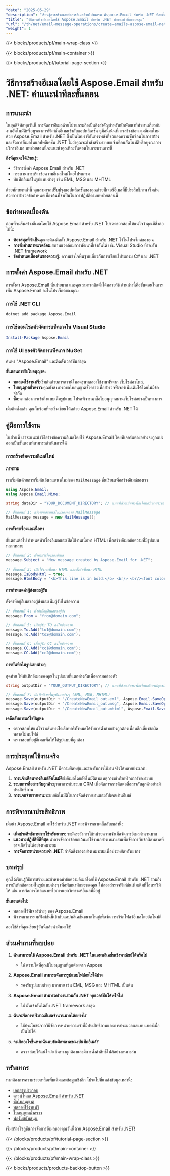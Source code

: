 ```yaml
---
"date": "2025-05-29"
"description": "เรียนรู้การสร้างและจัดการอีเมลด้วยโปรแกรม Aspose.Email สำหรับ .NET ทีละขั้นตอนเพื่อปรับปรุงความสามารถด้านอีเมลของแอปพลิเคชันของคุณ"
"title": "วิธีการสร้างอีเมลโดยใช้ Aspose.Email สำหรับ .NET คำแนะนำที่ครอบคลุม"
"url": "/th/net/email-message-operations/create-emails-aspose-email-net-guide/"
"weight": 1
---
```


{{< blocks/products/pf/main-wrap-class >}}

{{< blocks/products/pf/main-container >}}

{{< blocks/products/pf/tutorial-page-section >}}
# วิธีการสร้างอีเมลโดยใช้ Aspose.Email สำหรับ .NET: คำแนะนำทีละขั้นตอน

## การแนะนำ

ในยุคดิจิทัลทุกวันนี้ การจัดการอีเมลด้วยโปรแกรมถือเป็นสิ่งสำคัญสำหรับนักพัฒนาที่ทำงานเกี่ยวกับงานอัตโนมัติหรือบูรณาการฟังก์ชันอีเมลเข้ากับแอปพลิเคชัน คู่มือนี้เน้นที่การสร้างข้อความอีเมลใหม่ด้วย Aspose.Email สำหรับ .NET ซึ่งเป็นไลบรารีอันทรงพลังที่ช่วยลดความซับซ้อนในการสร้างและจัดการอีเมลในแอปพลิเคชัน .NET ไม่ว่าคุณจะกำลังสร้างระบบแจ้งเตือนอัตโนมัติหรือบูรณาการบริการอีเมล บทช่วยสอนนี้จะแนะนำคุณทีละขั้นตอนในกระบวนการนี้

**สิ่งที่คุณจะได้เรียนรู้:**
- วิธีการตั้งค่า Aspose.Email สำหรับ .NET
- กระบวนการสร้างข้อความอีเมลใหม่โดยโปรแกรม
- บันทึกอีเมล์ในรูปแบบต่างๆ เช่น EML, MSG และ MHTML

ด้วยทักษะเหล่านี้ คุณสามารถปรับปรุงแอปพลิเคชันของคุณด้วยฟีเจอร์อีเมลที่มีประสิทธิภาพ เริ่มต้นด้วยการสำรวจข้อกำหนดเบื้องต้นที่จำเป็นในการปฏิบัติตามบทช่วยสอนนี้

## ข้อกำหนดเบื้องต้น

ก่อนที่จะเริ่มสร้างอีเมลโดยใช้ Aspose.Email สำหรับ .NET โปรดตรวจสอบให้แน่ใจว่าคุณมีสิ่งต่อไปนี้:

- **ห้องสมุดที่จำเป็น**คุณจะต้องติดตั้ง Aspose.Email สำหรับ .NET ไว้ในโปรเจ็กต์ของคุณ
- **การตั้งค่าสภาพแวดล้อม**:สภาพแวดล้อมการพัฒนาที่เข้ากันได้ เช่น Visual Studio ที่รองรับ .NET framework
- **ข้อกำหนดเบื้องต้นของความรู้**: ความเข้าใจพื้นฐานเกี่ยวกับการเขียนโปรแกรม C# และ .NET

## การตั้งค่า Aspose.Email สำหรับ .NET

การตั้งค่า Aspose.Email นั้นง่ายมาก และคุณสามารถติดตั้งได้หลายวิธี ด้านล่างนี้คือขั้นตอนในการเพิ่ม Aspose.Email ลงในโปรเจ็กต์ของคุณ:

### การใช้ .NET CLI
```bash
dotnet add package Aspose.Email
```

### การใช้คอนโซลตัวจัดการแพ็คเกจใน Visual Studio
```powershell
Install-Package Aspose.Email
```

### การใช้ UI ของตัวจัดการแพ็คเกจ NuGet
ค้นหา "Aspose.Email" และติดตั้งเวอร์ชันล่าสุด

**ขั้นตอนการรับใบอนุญาต:**
- **ทดลองใช้งานฟรี**:เริ่มต้นด้วยการดาวน์โหลดรุ่นทดลองใช้งานฟรีจาก [เว็บไซต์อาโพส](https://releases-aspose.com/email/net/).
- **ใบอนุญาตชั่วคราว**:คุณยังสามารถขอใบอนุญาตชั่วคราวเพื่อสำรวจฟีเจอร์เพิ่มเติมได้โดยไม่มีข้อจำกัด
- **ซื้อ**:หากต้องการเข้าถึงแบบเต็มรูปแบบ โปรดพิจารณาซื้อใบอนุญาตผ่านเว็บไซต์อย่างเป็นทางการ

เมื่อติดตั้งแล้ว คุณก็พร้อมที่จะเริ่มเขียนโค้ดด้วย Aspose.Email สำหรับ .NET ได้

## คู่มือการใช้งาน

ในส่วนนี้ เราจะแนะนำวิธีสร้างข้อความอีเมลโดยใช้ Aspose.Email โดยฟีเจอร์แต่ละอย่างจะถูกแบ่งออกเป็นขั้นตอนที่สามารถดำเนินการได้

### การสร้างข้อความอีเมล์ใหม่

#### ภาพรวม
เราเริ่มต้นด้วยการเริ่มต้นอินสแตนซ์ใหม่ของ `MailMessage` ชั้นเรียนเพื่อสร้างอีเมล์ของเรา

```csharp
using Aspose.Email;
using Aspose.Email.Mime;

string dataDir = "YOUR_DOCUMENT_DIRECTORY"; // แทนที่ด้วยเส้นทางไดเร็กทอรีเอกสารของคุณ

// ขั้นตอนที่ 1: สร้างอินสแตนซ์ใหม่ของคลาส MailMessage
MailMessage message = new MailMessage();
```

#### การตั้งค่าเรื่องและเนื้อหา

ขั้นตอนต่อไป กำหนดหัวเรื่องอีเมลและเปิดใช้งานเนื้อหา HTML เพื่อสร้างอีเมลข้อความที่มีรูปแบบหลากหลาย

```csharp
// ขั้นตอนที่ 2: ตั้งค่าหัวเรื่องของอีเมล
message.Subject = "New message created by Aspose.Email for .NET";

// ขั้นตอนที่ 3: เปิดใช้งานเนื้อหา HTML และตั้งค่าเนื้อหา HTML
message.IsBodyHtml = true;
message.HtmlBody = "<b>This line is in bold.</b> <br/> <br/><font color=blue>This line is in blue color</font>";
```

#### การกำหนดค่าผู้ส่งและผู้รับ
ตั้งค่าที่อยู่อีเมลของผู้ส่งและเพิ่มผู้รับในข้อความ

```csharp
// ขั้นตอนที่ 4: ตั้งค่าที่อยู่อีเมลของผู้ส่ง
message.From = "from@domain.com";

// ขั้นตอนที่ 5: เพิ่มผู้รับ TO ลงในข้อความ
message.To.Add("to1@domain.com");
message.To.Add("to2@domain.com");

// ขั้นตอนที่ 6: เพิ่มผู้รับ CC ลงในข้อความ
message.CC.Add("cc1@domain.com");
message.CC.Add("cc2@domain.com");
```

#### การบันทึกในรูปแบบต่างๆ
สุดท้าย ให้บันทึกอีเมลของคุณในรูปแบบที่แตกต่างกันเพื่อความคล่องตัว

```csharp
string outputDir = "YOUR_OUTPUT_DIRECTORY"; // แทนที่ด้วยเส้นทางไดเร็กทอรีเอาท์พุตของคุณ

// ขั้นตอนที่ 7: บันทึกอีเมลในรูปแบบต่างๆ (EML, MSG, MHTML)
message.Save(outputDir + "/CreateNewEmail_out.eml", Aspose.Email.SaveOptions.DefaultEml);
message.Save(outputDir + "/CreateNewEmail_out.msg", Aspose.Email.SaveOptions.DefaultMsgUnicode);
message.Save(outputDir + "/CreateNewEmail_out.mhtml", Aspose.Email.SaveOptions.DefaultMhtml);
```

**เคล็ดลับการแก้ไขปัญหา:**
- ตรวจสอบให้แน่ใจว่าเส้นทางไดเร็กทอรีทั้งหมดได้รับการตั้งค่าอย่างถูกต้องเพื่อหลีกเลี่ยงข้อผิดพลาดไม่พบไฟล์
- ตรวจสอบที่อยู่อีเมลเพื่อให้ได้รูปแบบที่ถูกต้อง

## การประยุกต์ใช้งานจริง

Aspose.Email สำหรับ .NET มีความยืดหยุ่นและรองรับการใช้งานจริงได้หลายประเภท:

1. **การแจ้งเตือนทางอีเมล์อัตโนมัติ**ส่งอีเมลโดยอัตโนมัติตามเหตุการณ์หรือทริกเกอร์ของระบบ
2. **ระบบการสื่อสารกับลูกค้า**:บูรณาการกับระบบ CRM เพื่อจัดการการติดต่อสื่อสารกับลูกค้าอย่างมีประสิทธิภาพ
3. **การแจกจ่ายรายงาน**:ระบบอัตโนมัติในการจัดส่งรายงานและอัปเดตผ่านอีเมล์

## การพิจารณาประสิทธิภาพ

เมื่อนำ Aspose.Email มาใช้สำหรับ .NET ควรพิจารณาเคล็ดลับเหล่านี้:

- **เพิ่มประสิทธิภาพการใช้ทรัพยากร**: ระมัดระวังการใช้หน่วยความจำเมื่อจัดการอีเมลจำนวนมาก
- **แนวทางปฏิบัติที่ดีที่สุด**:นำการจัดการข้อยกเว้นมาใช้งานอย่างเหมาะสมเพื่อจัดการกับข้อผิดพลาดที่อาจเกิดขึ้นได้อย่างเหมาะสม
- **การจัดการหน่วยความจำ .NET**:กำจัดสิ่งของอย่างเหมาะสมเพื่อประหยัดทรัพยากร

## บทสรุป

คุณได้เรียนรู้วิธีการสร้างและกำหนดค่าข้อความอีเมลโดยใช้ Aspose.Email สำหรับ .NET รวมถึงการบันทึกข้อความในรูปแบบต่างๆ เพื่อพัฒนาทักษะของคุณ ให้ลองสำรวจฟังก์ชันเพิ่มเติมที่ไลบรารีมีให้ เช่น การจัดการไฟล์แนบหรือการแยกวิเคราะห์อีเมลที่มีอยู่

**ขั้นตอนต่อไป:**
- ทดลองใช้ฟีเจอร์ต่างๆ ของ Aspose.Email
- พิจารณาการรวมฟังก์ชันนี้เข้ากับแอปพลิเคชันขนาดใหญ่เพื่อจัดการเวิร์กโฟลว์อีเมลโดยอัตโนมัติ

ลองใช้สิ่งที่คุณเรียนรู้วันนี้แล้วนำมันมาใช้!

## ส่วนคำถามที่พบบ่อย

1. **ฉันสามารถใช้ Aspose.Email สำหรับ .NET ในแอพพลิเคชั่นเชิงพาณิชย์ได้หรือไม่**
   - ใช่ ตราบใดที่คุณมีใบอนุญาตที่ถูกต้องจาก Aspose

2. **Aspose.Email สามารถจัดการรูปแบบไฟล์อะไรได้บ้าง**
   - รองรับรูปแบบต่างๆ มากมาย เช่น EML, MSG และ MHTML เป็นต้น

3. **Aspose.Email สามารถทำงานร่วมกับ .NET ทุกเวอร์ชันได้หรือไม่**
   - ใช่ มันเข้ากันได้กับ .NET framework ล่าสุด

4. **ฉันจะจัดการปริมาณอีเมลจำนวนมากได้อย่างไร**
   - ใช้ประโยชน์จากวิธีจัดการหน่วยความจำที่มีประสิทธิภาพและการประมวลผลแบบแบตช์เมื่อเป็นไปได้

5. **จะเกิดอะไรขึ้นหากฉันพบข้อผิดพลาดขณะบันทึกอีเมล์?**
   - ตรวจสอบให้แน่ใจว่าเส้นทางถูกต้องและมีการตั้งค่าสิทธิ์ไฟล์อย่างเหมาะสม

## ทรัพยากร

หากต้องการความช่วยเหลือเพิ่มเติมและข้อมูลเชิงลึก โปรดไปที่แหล่งข้อมูลเหล่านี้:
- [เอกสารประกอบ](https://reference.aspose.com/email/net/)
- [ดาวน์โหลด Aspose.Email สำหรับ .NET](https://releases.aspose.com/email/net/)
- [ซื้อใบอนุญาต](https://purchase.aspose.com/buy)
- [ทดลองใช้งานฟรี](https://releases.aspose.com/email/net/)
- [ใบอนุญาตชั่วคราว](https://purchase.aspose.com/temporary-license/)
- [ฟอรั่มสนับสนุน](https://forum.aspose.com/c/email/10)

เริ่มสร้างโซลูชันการจัดการอีเมลของคุณวันนี้ด้วย Aspose.Email สำหรับ .NET!

{{< /blocks/products/pf/tutorial-page-section >}}

{{< /blocks/products/pf/main-container >}}

{{< /blocks/products/pf/main-wrap-class >}}

{{< blocks/products/products-backtop-button >}}